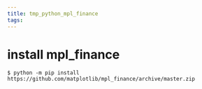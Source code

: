 ```yaml
---
title: tmp_python_mpl_finance
tags:
---
```

install mpl_finance
===
    $ python -m pip install
    https://github.com/matplotlib/mpl_finance/archive/master.zip